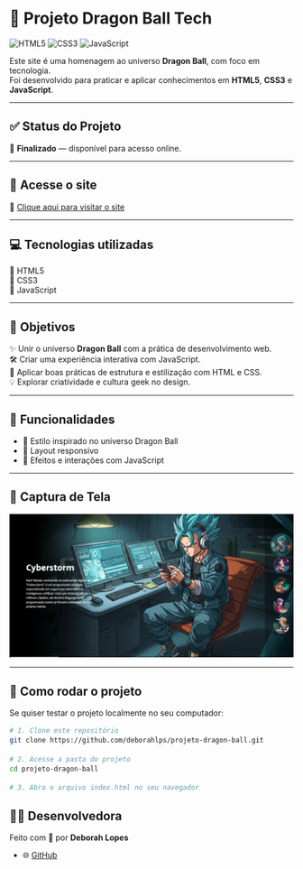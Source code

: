 # 🐉 Projeto Dragon Ball Tech
![HTML5](https://img.shields.io/badge/HTML5-orange?style=for-the-badge&logo=html5)
![CSS3](https://img.shields.io/badge/CSS3-blue?style=for-the-badge&logo=css3)
![JavaScript](https://img.shields.io/badge/JavaScript-yellow?style=for-the-badge&logo=javascript)


Este site é uma homenagem ao universo **Dragon Ball**, com foco em tecnologia.  
Foi desenvolvido para praticar e aplicar conhecimentos em **HTML5**, **CSS3** e **JavaScript**.

---

## ✅ Status do Projeto  
🔸 **Finalizado** — disponível para acesso online.

---

## 🔗 Acesse o site  
📎 [Clique aqui para visitar o site](https://deborahlps.github.io/projeto-dragon-ball/)

---

## 💻 Tecnologias utilizadas  
🚀 HTML5  
🎨 CSS3  
🧠 JavaScript

---

## 🎯 Objetivos  
✨ Unir o universo **Dragon Ball** com a prática de desenvolvimento web.  
🛠️ Criar uma experiência interativa com JavaScript.  
📐 Aplicar boas práticas de estrutura e estilização com HTML e CSS.  
💡 Explorar criatividade e cultura geek no design.

---
## 🚀 Funcionalidades

- 🎨 Estilo inspirado no universo Dragon Ball
- 📱 Layout responsivo
- 🔁 Efeitos e interações com JavaScript
---

## 📸 Captura de Tela

![Print do site](https://github.com/deborahlps/projeto-dragon-ball/blob/main/projeto-dragon-ball/img/print-site.png.png)

---
## 🧪 Como rodar o projeto

Se quiser testar o projeto localmente no seu computador:

```bash
# 1. Clone este repositório
git clone https://github.com/deborahlps/projeto-dragon-ball.git

# 2. Acesse a pasta do projeto
cd projeto-dragon-ball

# 3. Abra o arquivo index.html no seu navegador
 ```

## 👩‍💻 Desenvolvedora  
Feito com 💙 por **Deborah Lopes**

- 🌐 [GitHub](https://github.com/deborahlps)


